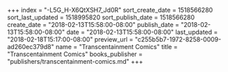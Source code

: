 +++
index = "-L5G_H-X6QtXSH7_Jd0R"
sort_create_date = 1518566280
sort_last_updated = 1518995820
sort_publish_date = 1518566280
create_date = "2018-02-13T15:58:00-08:00"
publish_date = "2018-02-13T15:58:00-08:00"
date = "2018-02-13T15:58:00-08:00"
last_updated = "2018-02-18T15:17:00-08:00"
preview_url = "c255b5b7-1972-8258-0009-ad260ec379d8"
name = "Transcentainment Comics"
title = "Transcentainment Comics"
books_publisher = "publishers/transcentainment-comics.md"
+++
